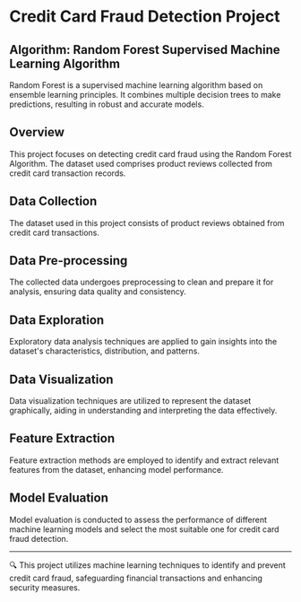 # Credit Card Fraud Detection Project

## Algorithm: Random Forest Supervised Machine Learning Algorithm
Random Forest is a supervised machine learning algorithm based on ensemble learning principles. It combines multiple decision trees to make predictions, resulting in robust and accurate models.

## Overview
This project focuses on detecting credit card fraud using the Random Forest Algorithm. The dataset used comprises product reviews collected from credit card transaction records.

## Data Collection
The dataset used in this project consists of product reviews obtained from credit card transactions.

## Data Pre-processing
The collected data undergoes preprocessing to clean and prepare it for analysis, ensuring data quality and consistency.

## Data Exploration
Exploratory data analysis techniques are applied to gain insights into the dataset's characteristics, distribution, and patterns.

## Data Visualization
Data visualization techniques are utilized to represent the dataset graphically, aiding in understanding and interpreting the data effectively.

## Feature Extraction
Feature extraction methods are employed to identify and extract relevant features from the dataset, enhancing model performance.

## Model Evaluation
Model evaluation is conducted to assess the performance of different machine learning models and select the most suitable one for credit card fraud detection.

---

🔍 This project utilizes machine learning techniques to identify and prevent credit card fraud, safeguarding financial transactions and enhancing security measures.
